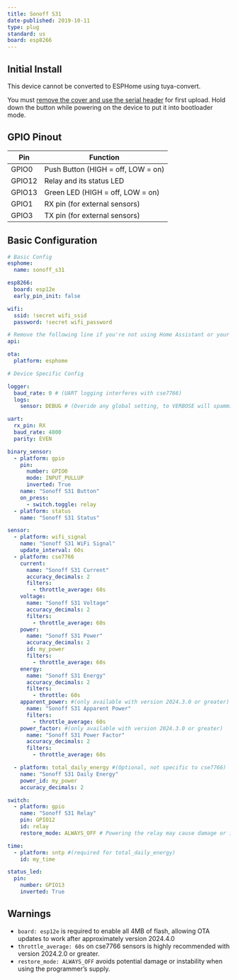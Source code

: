 ```yaml
---
title: Sonoff S31
date-published: 2019-10-11
type: plug
standard: us
board: esp8266
---
```


## Initial Install

This device cannot be converted to ESPHome using tuya-convert.

You must [remove the cover and use the serial header](https://www.adventurousway.com/blog/sonoff-s31) for first upload. Hold down the button while powering on the device to put it into bootloader mode.

## GPIO Pinout

| Pin    | Function                           |
| ------ | ---------------------------------- |
| GPIO0  | Push Button (HIGH = off, LOW = on) |
| GPIO12 | Relay and its status LED           |
| GPIO13 | Green LED (HIGH = off, LOW = on)   |
| GPIO1  | RX pin (for external sensors)      |
| GPIO3  | TX pin (for external sensors)      |

## Basic Configuration

```yaml
# Basic Config
esphome:
  name: sonoff_s31

esp8266:
  board: esp12e
  early_pin_init: false

wifi:
  ssid: !secret wifi_ssid
  password: !secret wifi_password

# Remove the following line if you're not using Home Assistant or your switch will restart every now and again
api:

ota:
  platform: esphome

# Device Specific Config

logger:
  baud_rate: 0 # (UART logging interferes with cse7766)
  logs:
    sensor: DEBUG # (Overide any global setting, to VERBOSE will spamming the cse7766 sensors)

uart:
  rx_pin: RX
  baud_rate: 4800
  parity: EVEN

binary_sensor:
  - platform: gpio
    pin:
      number: GPIO0
      mode: INPUT_PULLUP
      inverted: True
    name: "Sonoff S31 Button"
    on_press:
      - switch.toggle: relay
  - platform: status
    name: "Sonoff S31 Status"

sensor:
  - platform: wifi_signal
    name: "Sonoff S31 WiFi Signal"
    update_interval: 60s
  - platform: cse7766
    current:
      name: "Sonoff S31 Current"
      accuracy_decimals: 2
      filters:
        - throttle_average: 60s
    voltage:
      name: "Sonoff S31 Voltage"
      accuracy_decimals: 2
      filters:
        - throttle_average: 60s
    power:
      name: "Sonoff S31 Power"
      accuracy_decimals: 2
      id: my_power
      filters:
        - throttle_average: 60s
    energy:
      name: "Sonoff S31 Energy"
      accuracy_decimals: 2
      filters:
        - throttle: 60s
    apparent_power: #(only available with version 2024.3.0 or greater)
      name: "Sonoff S31 Apparent Power"
      filters:
        - throttle_average: 60s
    power_factor: #(only available with version 2024.3.0 or greater)
      name: "Sonoff S31 Power Factor"
      accuracy_decimals: 2
      filters:
        - throttle_average: 60s

  - platform: total_daily_energy #(Optional, not specific to cse7766)
    name: "Sonoff S31 Daily Energy"
    power_id: my_power
    accuracy_decimals: 2

switch:
  - platform: gpio
    name: "Sonoff S31 Relay"
    pin: GPIO12
    id: relay
    restore_mode: ALWAYS_OFF # Powering the relay may cause damage or instability when the programmer is supplying Vcc.

time:
  - platform: sntp #(required for total_daily_energy)
    id: my_time

status_led:
  pin:
    number: GPIO13
    inverted: True
```

## Warnings

- `board: esp12e` is required to enable all 4MB of flash, allowing OTA updates to work after approximately version 2024.4.0
- `throttle_average: 60s` on cse7766 sensors is highly recommended with version 2024.2.0 or greater.
- `restore_mode: ALWAYS_OFF` avoids potential damage or instability when using the programmer’s supply.
